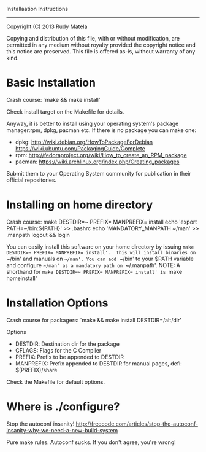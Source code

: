 Installaation Instructions
**************************

Copyright (C) 2013  Rudy Matela

   Copying and distribution of this file, with or without modification,
are permitted in any medium without royalty provided the copyright
notice and this notice are preserved.  This file is offered as-is,
without warranty of any kind.


Basic Installation
==================

Crash course: `make && make install'

Check install target on the Makefile for details.

Anyway, it is better to install using your operating system's package
manager:rpm, dpkg, pacman etc. If there is no package you can make one:

* dpkg:   http://wiki.debian.org/HowToPackageForDebian
          https://wiki.ubuntu.com/PackagingGuide/Complete
* rpm:    http://fedoraproject.org/wiki/How_to_create_an_RPM_package
* pacman: https://wiki.archlinux.org/index.php/Creating_packages

Submit them to your Operating System community for publication in their
official repositories.


Installing on home directory
============================

Crash course:
make DESTDIR=~ PREFIX= MANPREFIX= install
echo 'export PATH=~/bin:${PATH}' >> .bashrc
echo 'MANDATORY_MANPATH ~/man'   >> .manpath
logout && login

You can easily install this software on your home directory by issuing
`make DESTDIR=~ PREFIX= MANPREFIX= install'.  This will install binaries on
`~/bin' and manuals on `~/man'. You can add `~/bin' to your $PATH variable and
configure `~/man' as a mandatory path on `~/.manpath'.  NOTE: A shorthand for
`make DESTDIR=~ PREFIX= MANPREFIX= install' is `make homeinstall'


Installation Options
====================

Crash course for packagers: `make && make install DESTDIR=/alt/dir'

Options
* DESTDIR: Destination dir for the package
* CFLAGS: Flags for the C Compiler
* PREFIX: Prefix to be appended to DESTDIR
* MANPREFIX: Prefix appended to DESTDIR for manual pages, defl: $(PREFIX)/share

Check the Makefile for default options.


Where is ./configure?
=====================

Stop the autoconf insanity!
http://freecode.com/articles/stop-the-autoconf-insanity-why-we-need-a-new-build-system

Pure make rules. Autoconf sucks. If you don't agree, you're wrong!

